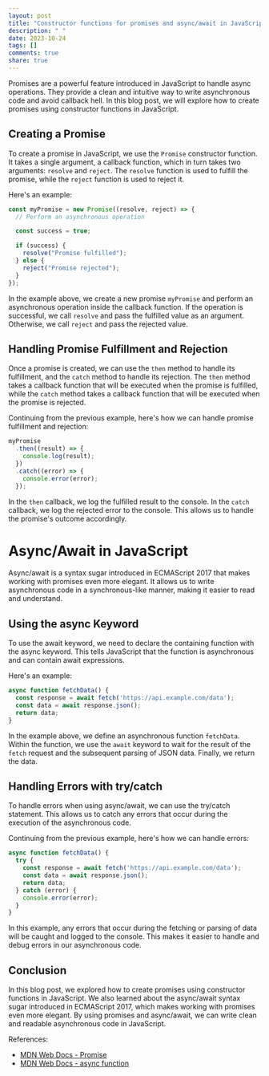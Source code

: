 ```yaml
---
layout: post
title: "Constructor functions for promises and async/await in JavaScript"
description: " "
date: 2023-10-24
tags: []
comments: true
share: true
---
```


Promises are a powerful feature introduced in JavaScript to handle async operations. They provide a clean and intuitive way to write asynchronous code and avoid callback hell. In this blog post, we will explore how to create promises using constructor functions in JavaScript.

## Creating a Promise

To create a promise in JavaScript, we use the `Promise` constructor function. It takes a single argument, a callback function, which in turn takes two arguments: `resolve` and `reject`. The `resolve` function is used to fulfill the promise, while the `reject` function is used to reject it.

Here's an example:

```javascript
const myPromise = new Promise((resolve, reject) => {
  // Perform an asynchronous operation

  const success = true;

  if (success) {
    resolve("Promise fulfilled");
  } else {
    reject("Promise rejected");
  }
});
```

In the example above, we create a new promise `myPromise` and perform an asynchronous operation inside the callback function. If the operation is successful, we call `resolve` and pass the fulfilled value as an argument. Otherwise, we call `reject` and pass the rejected value.

## Handling Promise Fulfillment and Rejection

Once a promise is created, we can use the `then` method to handle its fulfillment, and the `catch` method to handle its rejection. The `then` method takes a callback function that will be executed when the promise is fulfilled, while the `catch` method takes a callback function that will be executed when the promise is rejected.

Continuing from the previous example, here's how we can handle promise fulfillment and rejection:

```javascript
myPromise
  .then((result) => {
    console.log(result);
  })
  .catch((error) => {
    console.error(error);
  });
```

In the `then` callback, we log the fulfilled result to the console. In the `catch` callback, we log the rejected error to the console. This allows us to handle the promise's outcome accordingly.

# Async/Await in JavaScript

Async/await is a syntax sugar introduced in ECMAScript 2017 that makes working with promises even more elegant. It allows us to write asynchronous code in a synchronous-like manner, making it easier to read and understand.

## Using the async Keyword

To use the await keyword, we need to declare the containing function with the async keyword. This tells JavaScript that the function is asynchronous and can contain await expressions.

Here's an example:

```javascript
async function fetchData() {
  const response = await fetch('https://api.example.com/data');
  const data = await response.json();
  return data;
}
```

In the example above, we define an asynchronous function `fetchData`. Within the function, we use the `await` keyword to wait for the result of the `fetch` request and the subsequent parsing of JSON data. Finally, we return the data.

## Handling Errors with try/catch

To handle errors when using async/await, we can use the try/catch statement. This allows us to catch any errors that occur during the execution of the asynchronous code.

Continuing from the previous example, here's how we can handle errors:

```javascript
async function fetchData() {
  try {
    const response = await fetch('https://api.example.com/data');
    const data = await response.json();
    return data;
  } catch (error) {
    console.error(error);
  }
}
```

In this example, any errors that occur during the fetching or parsing of data will be caught and logged to the console. This makes it easier to handle and debug errors in our asynchronous code.

## Conclusion

In this blog post, we explored how to create promises using constructor functions in JavaScript. We also learned about the async/await syntax sugar introduced in ECMAScript 2017, which makes working with promises even more elegant. By using promises and async/await, we can write clean and readable asynchronous code in JavaScript.

References:
- [MDN Web Docs - Promise](https://developer.mozilla.org/en-US/docs/Web/JavaScript/Reference/Global_Objects/Promise)
- [MDN Web Docs - async function](https://developer.mozilla.org/en-US/docs/Web/JavaScript/Reference/Statements/async_function)